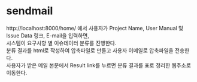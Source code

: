 # sendmail
http://localhost:8000/home/ 에서 사용자가 Project Name, User Manual 및 Issue Data 링크, E-mail을 입력하면,<br>
시스템이 요구사항 별 이슈데이터 분류를 진행한다.<br>
분류 결과를 html로 작성하여 압축파일로 만들고 사용자 이메일로 압축파일을 전송한다.<br>
사용자가 받은 메일 본문에서 Result link를 누르면 분류 결과를 표로 정리한 웹주소로 이동한다. <br>
